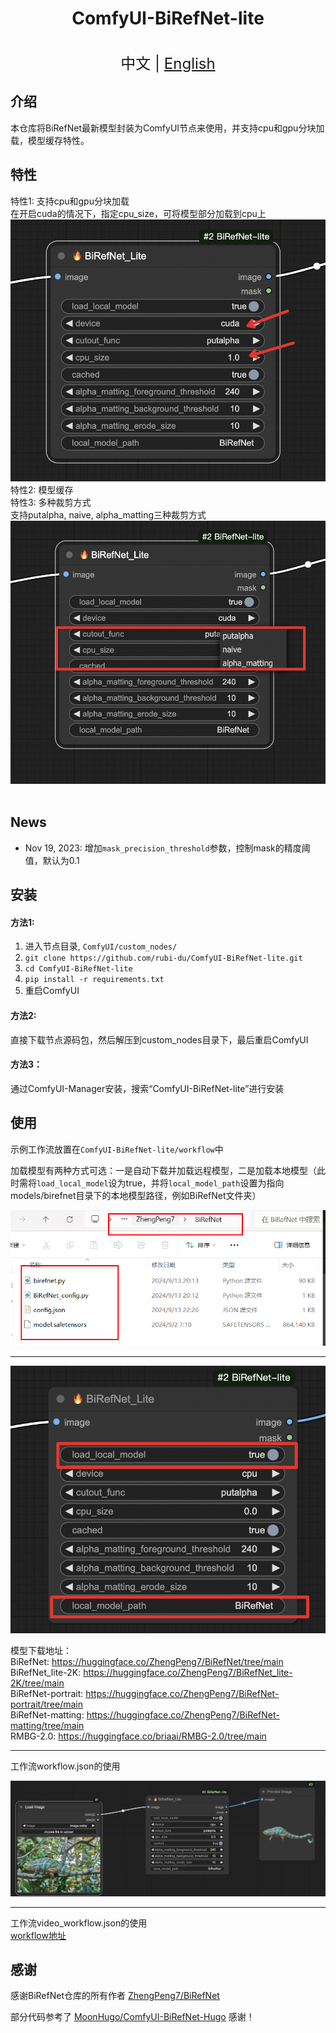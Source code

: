 <h1 align="center">ComfyUI-BiRefNet-lite</h1>

<p align="center">
    <br> <font size=5>中文 | <a href="README_EN.md">English</a></font>
</p>


## 介绍

本仓库将BiRefNet最新模型封装为ComfyUI节点来使用，并支持cpu和gpu分块加载，模型缓存特性。<br>
## 特性
特性1: 支持cpu和gpu分块加载<br>
在开启cuda的情况下，指定cpu_size，可将模型部分加载到cpu上
![slot](./assets/feature1.png)<br>
特性2: 模型缓存<br>
特性3: 多种裁剪方式<br>
支持putalpha, naive, alpha_matting三种裁剪方式
![slot](./assets/feature2.png)<br>
<br>

## News
- Nov 19, 2023: 增加`mask_precision_threshold`参数，控制mask的精度阈值，默认为0.1<br>

## 安装 

#### 方法1:

1. 进入节点目录, `ComfyUI/custom_nodes/`
2. `git clone https://github.com/rubi-du/ComfyUI-BiRefNet-lite.git`
3. `cd ComfyUI-BiRefNet-lite`
4. `pip install -r requirements.txt`
5. 重启ComfyUI

#### 方法2:
直接下载节点源码包，然后解压到custom_nodes目录下，最后重启ComfyUI

#### 方法3：
通过ComfyUI-Manager安装，搜索“ComfyUI-BiRefNet-lite”进行安装

## 使用

示例工作流放置在`ComfyUI-BiRefNet-lite/workflow`中<br/>

加载模型有两种方式可选：一是自动下载并加载远程模型，二是加载本地模型（此时需将`load_local_model`设为true，并将`local_model_path`设置为指向models/birefnet目录下的本地模型路径，例如BiRefNet文件夹）<br/>

![](./assets/9e6bf0f9-67a7-41ea-bc4b-d8352e4fac4a.png)
___

![](./assets/model_path.png)


模型下载地址：<br/>
BiRefNet: https://huggingface.co/ZhengPeng7/BiRefNet/tree/main<br/>
BiRefNet_lite-2K: https://huggingface.co/ZhengPeng7/BiRefNet_lite-2K/tree/main<br/>
BiRefNet-portrait: https://huggingface.co/ZhengPeng7/BiRefNet-portrait/tree/main<br/>
BiRefNet-matting: https://huggingface.co/ZhengPeng7/BiRefNet-matting/tree/main<br/>
RMBG-2.0: https://huggingface.co/briaai/RMBG-2.0/tree/main<br/>

___
工作流workflow.json的使用<br/>

![plot](./assets/demo1.png)

___
工作流video_workflow.json的使用<br/>
[workflow地址](./workflow/video_workflow.json)

## 感谢

感谢BiRefNet仓库的所有作者 [ZhengPeng7/BiRefNet](https://github.com/zhengpeng7/birefnet)

部分代码参考了 [MoonHugo/ComfyUI-BiRefNet-Hugo](https://github.com/MoonHugo/ComfyUI-BiRefNet-Hugo) 感谢！